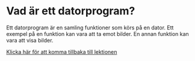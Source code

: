 # Vad är ett datorprogram?

Ett datorprogram är en samling funktioner som körs på en dator. 
Ett exempel på en funktion kan vara att ta emot bilder. En annan funktion kan vara att visa bilder.

[Klicka här för att komma tillbaka till lektionen](../README.md)
